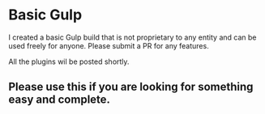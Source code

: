 # Basic Gulp

I created a basic Gulp build that is not proprietary to any entity and can be used freely for anyone. Please submit a PR for any features.

All the plugins wil be posted shortly.

## Please use this if you are looking for something easy and complete.
